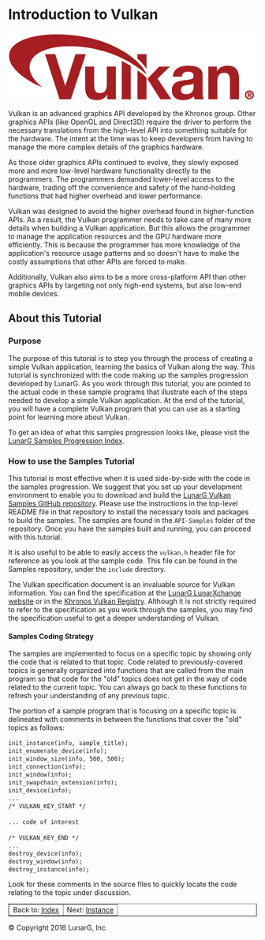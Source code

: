 # Introduction to Vulkan

![Vulkan Logo](../images/vulkanlogo.png)
<link href="../css/lg_stylesheet.css" rel="stylesheet"></link>

Vulkan is an advanced graphics API developed by the Khronos group.
Other graphics APIs (like OpenGL and Direct3D) require the driver
to perform the necessary translations
from the high-level API into something suitable for the hardware.
The intent at the time was to keep developers from having to manage
the more complex details of the graphics hardware.

As those older graphics APIs continued to evolve,
they slowly exposed more and more low-level
hardware functionality directly to the programmers.
The programmers demanded lower-level access to the hardware,
trading off the convenience and safety of the hand-holding
functions that had higher overhead and lower performance.

Vulkan was designed to avoid the higher overhead found in
higher-function APIs.
As a result, the Vulkan programmer needs to take care of many
more details when building a Vulkan application.
But this allows the programmer to manage the application resources
and the GPU hardware more efficiently.
This is because the programmer has more knowledge of the application's
resource usage patterns and so doesn't have to make the costly
assumptions that other APIs are forced to make.

Additionally, Vulkan also aims to be a more cross-platform API
than other graphics APIs by targeting not only high-end systems,
but also low-end mobile devices.

## About this Tutorial

### Purpose

The purpose of this tutorial is to step you through the process
of creating a simple Vulkan application, learning the basics
of Vulkan along the way.
This tutorial is synchronized with the
code making up the samples progression developed by LunarG.
As you work through this tutorial, you are pointed to the actual code
in these sample programs that illustrate each of the steps
needed to develop a simple Vulkan application.
At the end of the tutorial, you will have a complete Vulkan program
that you can use as a starting point for learning more about Vulkan.

To get an idea of what this samples progression looks like, please visit the
<a href="https://vulkan.lunarg.com/doc/sdk/latest/windows/samples_index.html" target="_blank">LunarG Samples Progression Index</a>.

### How to use the Samples Tutorial

This tutorial is most effective when it is used side-by-side
with the code in the samples progression.
We suggest that you set up your development environment to enable you
to download and build the
<a href="https://github.com/LunarG/VulkanSamples" target="_blank">LunarG Vulkan Samples GitHub repository</a>.
Please use the instructions in the top-level README file in
that repository to install the necessary tools and packages to build
the samples.
The samples are found in the `API-Samples` folder of the repository.
Once you have the samples built and running, you can proceed with this tutorial.

It is also useful to be able to easily access the
`vulkan.h` header file for reference as you look at the sample code.
This file can be found in the Samples repository, under the `include` directory.

The Vulkan specification document is an invaluable source for Vulkan information.
You can find the specification at the
<a href="https://vulkan.lunarg.com" target="_blank">LunarG LunarXchange website</a>
or in the <a href="https://www.khronos.org/registry/vulkan/" target="_blank">Khronos Vulkan Registry</a>.
Although it is not strictly required to refer to the specification as you
work through the samples, you may find the specification useful to get
a deeper understanding of Vulkan.

#### Samples Coding Strategy

The samples are implemented to focus on a specific topic by showing only
the code that is related to that topic.
Code related to previously-covered topics is generally organized into
functions that are called from the main program so that code for the
"old" topics does not get in the way of code related to the current topic.
You can always go back to these functions to refresh your understanding
of any previous topic.

The portion of a sample program that is focusing on a specific topic is
delineated with comments in between the functions that cover the "old" topics as follows:

    init_instance(info, sample_title);
    init_enumerate_device(info);
    init_window_size(info, 500, 500);
    init_connection(info);
    init_window(info);
    init_swapchain_extension(info);
    init_device(info);
    ...
    /* VULKAN_KEY_START */

    ... code of interest

    /* VULKAN_KEY_END */
    ...
    destroy_device(info);
    destroy_window(info);
    destroy_instance(info);

Look for these comments in the source files to quickly locate the
code relating to the topic under discussion.

<table border="1" width="100%">
    <tr>
        <td align="center" width="50%">Back to: <a href="index.html" title="Index">Index</a></td>
        <td align="center" width="50%">Next: <a href="01-init_instance.html" title="Next">Instance</a></td>
    </tr>
</table>
<footer>&copy; Copyright 2016 LunarG, Inc</footer>
